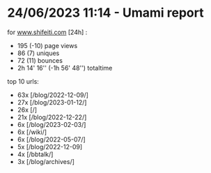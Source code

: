 # 24/06/2023 11:14 - Umami report
for www.shifeiti.com [24h] :

 - 195 (-10) page views
 - 86 (7) uniques
 - 72 (11) bounces
 - 2h 14' 16'' (-1h 56' 48'') totaltime


top 10 urls:
 - 63x [/blog/2022-12-09/]
 - 27x [/blog/2023-01-12/]
 - 26x [/]
 - 21x [/blog/2022-12-22/]
 - 6x [/blog/2023-02-03/]
 - 6x [/wiki/]
 - 6x [/blog/2022-05-07/]
 - 5x [/blog/2022-12-09]
 - 4x [/bbtalk/]
 - 3x [/blog/archives/]


